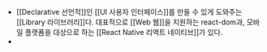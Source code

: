 - [[Declarative 선언적]]인 [[UI 사용자 인터페이스]]를 만들 수 있게 도와주는 [[Library 라이브러리]]다. 대표적으로 [[Web 웹]]을 지원하는 react-dom과, 모바일 플랫폼을 대상으로 하는 [[React Native 리액트 네이티브]]가 있다.
-